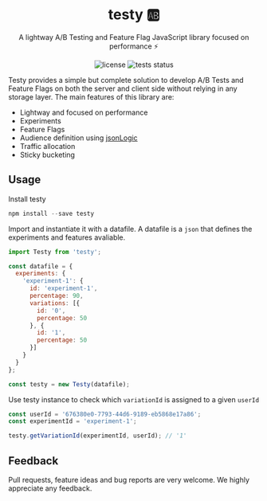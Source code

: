 <h1 align="center">
  testy 🆎
</h1>

<p align="center">
  A lightway A/B Testing and Feature Flag JavaScript library focused on performance ⚡️
</p>
<p align="center">
  <img alt="license" src="https://img.shields.io/badge/license-MIT-blue.svg">
  <img alt="tests status" src="https://github.com/andresz1/size-limit-action/workflows/test/badge.svg">
</p>

Testy provides a simple but complete solution to develop A/B Tests and Feature Flags on both the server and client side without relying in any storage layer. The main features of this library are:
- Lightway and focused on performance
- Experiments
- Feature Flags
- Audience definition using [jsonLogic](http://jsonlogic.com/)
- Traffic allocation
- Sticky bucketing


## Usage
Install testy
```js
npm install --save testy
```

Import and instantiate it with a datafile. A datafile is a `json` that defines the experiments and features avaliable.
```js
import Testy from 'testy';

const datafile = {
  experiments: {
    'experiment-1': {
      id: 'experiment-1',
      percentage: 90,
      variations: [{
        id: '0',
        percentage: 50
      }, {
        id: '1',
        percentage: 50
      }]
    }
  }
};

const testy = new Testy(datafile);
```

Use testy instance to check which `variationId` is assigned to a given `userId`
```js
const userId = '676380e0-7793-44d6-9189-eb5868e17a86';
const experimentId = 'experiment-1';

testy.getVariationId(experimentId, userId); // '1'
```

## Feedback

Pull requests, feature ideas and bug reports are very welcome. We highly appreciate any feedback.
